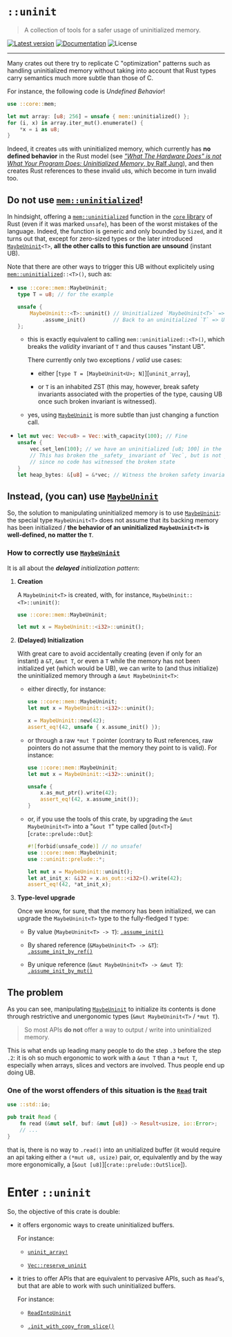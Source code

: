# `::uninit`

> A collection of tools for a safer usage of uninitialized memory.

[![Latest version](https://img.shields.io/crates/v/uninit.svg)](https://crates.io/crates/uninit)
[![Documentation](https://docs.rs/uninit/badge.svg)](https://docs.rs/uninit)
![License](https://img.shields.io/crates/l/uninit.svg)
___

Many crates out there try to replicate C "optimization" patterns such as
handling uninitialized memory without taking into account that Rust types
carry semantics much more subtle than those of C.

For instance, the following code is _Undefined Behavior_!

```rust
use ::core::mem;

let mut array: [u8; 256] = unsafe { mem::uninitialized() };
for (i, x) in array.iter_mut().enumerate() {
    *x = i as u8;
}
```

Indeed, it creates `u8`s with uninitialized memory, which currently
has **no defined behavior** in the Rust model (see [_"What The Hardware Does"
is not What Your Program Does: Uninitialized Memory_, by Ralf Jung](
https://www.ralfj.de/blog/2019/07/14/uninit.html)), and then creates Rust
references to these invalid `u8`s, which become in turn invalid too.

## Do not use [`mem::uninitialized`]!

In hindsight, offering a [`mem::uninitialized`] function in the [`core`
library](https://doc.rust-lang.org/core) of Rust (even if it was marked
`unsafe`), has been of the worst mistakes of the language. Indeed, the function
is generic and only bounded by `Sized`, and it turns out that, except for
zero-sized types or the later introduced [`MaybeUninit`]`<T>`, **all the other
calls to this function are unsound** (instant UB).

Note that there are other ways to trigger this UB without explicitely using
[`mem::uninitialized`]`::<T>()`, such as:

  - ```rust
    use ::core::mem::MaybeUninit;
    type T = u8; // for the example

    unsafe {
        MaybeUninit::<T>::uninit() // Uninitialized `MaybeUninit<T>` => Fine
            .assume_init()         // Back to an uninitialized `T` => UB
    };
    ```

      - this is exactly equivalent to calling `mem::uninitialized::<T>()`,
        which breaks the _validity_ invariant of `T` and thus causes
        "instant UB".

        There currently only two exceptions / _valid_ use cases:

          - either [`type T = [MaybeUninit<U>; N]`][`uninit_array`],

          - or `T` is an inhabited ZST (this may, however, break safety
            invariants associated with the properties of the type, causing UB
            once such broken invariant is witnessed).

      - yes, using [`MaybeUninit`] is more subtle than just changing a function
        call.

  - ```rust
    let mut vec: Vec<u8> = Vec::with_capacity(100); // Fine
    unsafe {
        vec.set_len(100); // we have an uninitialized [u8; 100] in the heap
        // This has broken the _safety_ invariant of `Vec`, but is not yet UB
        // since no code has witnessed the broken state
    }
    let heap_bytes: &[u8] = &*vec; // Witness the broken safety invariant: UB!
    ```

## Instead, (you can) use [`MaybeUninit`]

So, the solution to manipulating uninitialized memory is to use
[`MaybeUninit`]: the special type `MaybeUninit<T>` does not assume that its
backing memory has been initialized / **the behavior of an uninitialized
`MaybeUninit<T>` is well-defined, no matter the `T`**.

### How to correctly use [`MaybeUninit`]

It is all about the _**delayed** initialization pattern_:

 1. **Creation**

    A `MaybeUninit<T>` is created, with, for instance,
    `MaybeUninit::<T>::uninit()`:

    ```rust
    use ::core::mem::MaybeUninit;

    let mut x = MaybeUninit::<i32>::uninit();
    ```

 2. **(Delayed) Initialization**

    With great care to avoid accidentally creating (even if only for an
    instant) a `&T`, `&mut T`, or even a `T` while the memory has not been
    initialized yet (which would be UB), we can write to (and thus initialize) the
    uninitialized memory through a `&mut MaybeUninit<T>`:

      - either directly, for instance:

        ```rust
        use ::core::mem::MaybeUninit;
        let mut x = MaybeUninit::<i32>::uninit();

        x = MaybeUninit::new(42);
        assert_eq!(42, unsafe { x.assume_init() });
        ```

      - or through a raw `*mut T` pointer (contrary to Rust references,
        raw pointers do not assume that the memory they point to is
        valid). For instance:

        ```rust
        use ::core::mem::MaybeUninit;
        let mut x = MaybeUninit::<i32>::uninit();

        unsafe {
            x.as_mut_ptr().write(42);
            assert_eq!(42, x.assume_init());
        }
        ```

      - or, if you use the tools of this crate, by upgrading the
        `&mut MaybeUninit<T>` into a "`&out T`" type called
        [`Out<T>`][`crate::prelude::Out`]:

        ```rust
        #![forbid(unsafe_code)] // no unsafe!
        use ::core::mem::MaybeUninit;
        use ::uninit::prelude::*;

        let mut x = MaybeUninit::uninit();
        let at_init_x: &i32 = x.as_out::<i32>().write(42);
        assert_eq!(42, *at_init_x);
        ```

 3. **Type-level upgrade**

    Once we know, for sure, that the memory has been initialized, we can
    upgrade the `MaybeUninit<T>` type to the fully-fledged `T` type:

      - By value (`MaybeUninit<T> -> T`): [`.assume_init()`](
        https://doc.rust-lang.org/core/mem/union.MaybeUninit.html#method.assume_init)

      - By shared reference (`&MaybeUninit<T> -> &T`):
        [`.assume_init_by_ref()`]

      - By unique reference (`&mut MaybeUninit<T> -> &mut T`):
        [`.assume_init_by_mut()`]

## The problem

As you can see, manipulating [`MaybeUninit`] to initialize its contents is
done through restrictive and unergonomic types
(`&mut MaybeUninit<T>` / `*mut T`).

> So most APIs **do not** offer a way to output / write into uninitialized memory.

This is what ends up leading many people to do the step `.3` before the
step `.2`: it is oh so much ergonomic to work with a `&mut T` than a
`*mut T`, especially when arrays, slices and vectors are involved. Thus
people end up doing UB.

### One of the worst offenders of this situation is the [`Read`] trait

```rust
use ::std::io;

pub trait Read {
    fn read (&mut self, buf: &mut [u8]) -> Result<usize, io::Error>;
    // ...
}
```

that is, there is no way to `.read()` into an unitialized buffer (it would
require an api taking either a `(*mut u8, usize)` pair, or, equivalently and
by the way more ergonomically, a [`&out [u8]`][`crate::prelude::OutSlice`]).

# Enter `::uninit`

So, the objective of this crate is double:

  - it offers ergonomic ways to create uninitialized buffers.

    For instance:

      - [`uninit_array!`]

      - [`Vec::reserve_uninit`]

  - it tries to offer APIs that are equivalent to pervasive APIs,
    such as `Read`'s, but that are able to work with such uninitialized buffers.

    For instance:

      - [`ReadIntoUninit`]

      - [`.init_with_copy_from_slice()`]

[`Read`]: https://doc.rust-lang.org/1.36.0/std/io/trait.Read.html
[`mem::uninitialized`]: https://doc.rust-lang.org/core/mem/fn.uninitialized.html
[`MaybeUninit`]: https://doc.rust-lang.org/core/mem/union.MaybeUninit.html
[`.assume_init_by_ref()`]: `crate::extension_traits::MaybeUninitExt::assume_init_by_ref`
[`.assume_init_by_mut()`]: `crate::extension_traits::MaybeUninitExt::assume_init_by_mut`
[`uninit_array!`]: `uninit_array`
[`Vec::reserve_uninit`]: `crate::extension_traits::VecReserveUninit::reserve_uninit`
[`.init_with_copy_from_slice()`]: `crate::out_references::OutSlice::copy_from_slice`
[`ReadIntoUninit`]: `crate::read::ReadIntoUninit`

